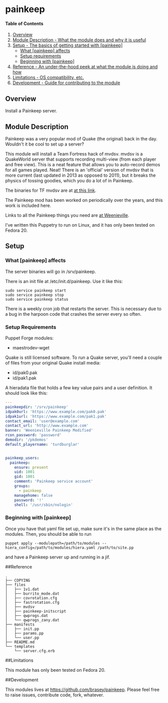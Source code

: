 # painkeep

#### Table of Contents

1. [Overview](#overview)
2. [Module Description - What the module does and why it is useful](#module-description)
3. [Setup - The basics of getting started with [painkeep]](#setup)
    * [What [painkeep] affects](#what-[modulename]-affects)
    * [Setup requirements](#setup-requirements)
    * [Beginning with [painkeep]](#beginning-with-[painkeep])
4. [Reference - An under-the-hood peek at what the module is doing and how](#reference)
5. [Limitations - OS compatibility, etc.](#limitations)
6. [Development - Guide for contributing to the module](#development)

## Overview

Install a Painkeep server.

## Module Description

Painkeep was a very popular mod of Quake (the original) back in the day. Wouldn't it be cool to set up a server?

This module will install a Team Fortress hack of mvdsv. mvdsv is a QuakeWorld server that supports recording multi-view (from each player and free view). This is a neat feature that allows you to auto-record demos for all games played. Neat! There is an 'official' version of mvdsv that is more current (last updated in 2013 as opposed to 2011), but it breaks the physics of tossing goodies, which you do a lot of in Painkeep.

The binaries for TF mvdsv are at [at this link](http://avirox.tfgames.org/Releases/Server/MVDSV%20XE/).

The Painkeep mod has been worked on periodically over the years, and this work is included here.

Links to all the Painkeep things you need are [at Weenieville](http://wv.no-ip.biz/).

I've written this Puppetry to run on Linux, and it has only been tested on Fedora 20.
    

## Setup

### What [painkeep] affects

The server binaries will go in /srv/painkeep.

There is an init file at /etc/init.d/painkeep. Use it like this:

```shell
sudo service painkeep start
sudo service painkeep stop
sudo service painkeep status
```

There is a weekly cron job that restarts the server. This is necessary due to a bug in the harpoon code that crashes the server every so often.


### Setup Requirements

Puppet Forge modules:
  * maestrodev-wget

Quake is still licensed software. To run a Quake server, you'll need a couple of files from your original Quake install media:
  * id/pak0.pak
  * id/pak1.pak

A hieradata file that holds a few key value pairs and a user definition. It should look like this:

```YAML
---
painkeepdir: '/srv/painkeep'
idpak0url: 'https://www.example.com/pak0.pak'
idpak1url: 'https://www.example.com/pak1.pak'
contact_email: 'user@example.com'
contact_url: 'http://www.example.com'
banner: 'Weenieville Painkeep Modified'
rcon_password: 'password'
demodir: '/pkdemos'
default_playername: 'turdburglar'


painkeep_users:
  painkeep:
    ensure: present
    uid: 1001
    gid: 1001
    comment: 'Painkeep service account'
    groups:
      - painkeep
    managehome: false
    password: '!'
    shell: '/usr/sbin/nologin'
```

	
### Beginning with [painkeep]	

Once you have that yaml file set up, make sure it's in the same place as the modules. Then, you should be able to run

```shell
puppet apply --modulepath=/path/to/modules --hiera_config=/path/to/modules/hiera.yaml /path/to/site.pp
```

and have a Painkeep server up and running in a jif.


##Reference

```ascii
.
├── COPYING
├── files
│   ├── 1v1.dat
│   ├── burrito_mode.dat
│   ├── covrotation.cfg
│   ├── fastrotation.cfg
│   ├── mvdsv
│   ├── painkeep-initscript
│   ├── qwprogs.dat
│   └── qwprogs_zany.dat
├── manifests
│   ├── init.pp
│   ├── params.pp
│   └── user.pp
├── README.md
└── templates
    └── server.cfg.erb
```


##Limitations

This module has only been tested on Fedora 20.


##Development

This modules lives at https://github.com/brasey/painkeep. Please feel free to raise issues, contribute code, fork, whatever.
